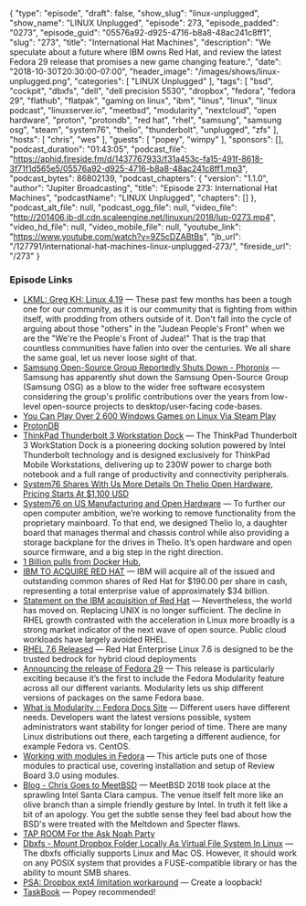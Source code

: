 {
  "type": "episode",
  "draft": false,
  "show_slug": "linux-unplugged",
  "show_name": "LINUX Unplugged",
  "episode": 273,
  "episode_padded": "0273",
  "episode_guid": "05576a92-d925-4716-b8a8-48ac241c8ff1",
  "slug": "273",
  "title": "International Hat Machines",
  "description": "We speculate about a future where IBM owns Red Hat, and review the latest Fedora 29 release that promises a new game changing feature.",
  "date": "2018-10-30T20:30:00-07:00",
  "header_image": "/images/shows/linux-unplugged.png",
  "categories": [
    "LINUX Unplugged"
  ],
  "tags": [
    "bsd",
    "cockpit",
    "dbxfs",
    "dell",
    "dell precision 5530",
    "dropbox",
    "fedora",
    "fedora 29",
    "flathub",
    "flatpak",
    "gaming on linux",
    "ibm",
    "linus",
    "linux",
    "linux podcast",
    "linuxserver.io",
    "meetbsd",
    "modularity",
    "nextcloud",
    "open hardware",
    "proton",
    "protondb",
    "red hat",
    "rhel",
    "samsung",
    "samsung osg",
    "steam",
    "system76",
    "thelio",
    "thunderbolt",
    "unplugged",
    "zfs"
  ],
  "hosts": [
    "chris",
    "wes"
  ],
  "guests": [
    "popey",
    "wimpy"
  ],
  "sponsors": [],
  "podcast_duration": "01:43:05",
  "podcast_file": "https://aphid.fireside.fm/d/1437767933/f31a453c-fa15-491f-8618-3f71f1d565e5/05576a92-d925-4716-b8a8-48ac241c8ff1.mp3",
  "podcast_bytes": 86802139,
  "podcast_chapters": {
    "version": "1.1.0",
    "author": "Jupiter Broadcasting",
    "title": "Episode 273: International Hat Machines",
    "podcastName": "LINUX Unplugged",
    "chapters": []
  },
  "podcast_alt_file": null,
  "podcast_ogg_file": null,
  "video_file": "http://201406.jb-dl.cdn.scaleengine.net/linuxun/2018/lup-0273.mp4",
  "video_hd_file": null,
  "video_mobile_file": null,
  "youtube_link": "https://www.youtube.com/watch?v=9Z5cDZABtBs",
  "jb_url": "/127791/international-hat-machines-linux-unplugged-273/",
  "fireside_url": "/273"
}


### Episode Links

  * [LKML: Greg KH: Linux 4.19](https://lkml.org/lkml/2018/10/22/184 "LKML: Greg KH: Linux 4.19") — These past few months has been a tough one for our community, as it is our community that is fighting from within itself, with prodding from others outside of it. Don't fall into the cycle of arguing about those "others" in the "Judean People's Front" when we are the "We're the People's Front of Judea!" That is the trap that countless communities have fallen into over the centuries. We all share the same goal, let us never loose sight of that.
  * [Samsung Open-Source Group Reportedly Shuts Down - Phoronix](https://www.phoronix.com/scan.php?page=news_item&px=Samsung-Open-Source-Closes "Samsung Open-Source Group Reportedly Shuts Down - Phoronix") — Samsung has apparently shut down the Samsung Open-Source Group (Samsung OSG) as a blow to the wider free software ecosystem considering the group's prolific contributions over the years from low-level open-source projects to desktop/user-facing code-bases. 
  * [You Can Play Over 2,600 Windows Games on Linux Via Steam Play](https://www.tomshardware.com/news/play-windows-games-linux-steam-play,37990.html "You Can Play Over 2,600 Windows Games on Linux Via Steam Play")
  * [ProtonDB](https://www.protondb.com/news "ProtonDB")
  * [ThinkPad Thunderbolt 3 Workstation Dock](https://www.lenovo.com/us/en/accessories-and-monitors/docking/universal-cable-docks-usb/Thunderbolt-230W-dock-US/p/40AN0230US "ThinkPad Thunderbolt 3 Workstation Dock") — The ThinkPad Thunderbolt 3 WorkStation Dock is a pioneering docking solution powered by Intel Thunderbolt technology and is designed exclusively for ThinkPad Mobile Workstations, delivering up to 230W power to charge both notebook and a full range of productivity and connectivity peripherals. 
  * [System76 Shares With Us More Details On Thelio Open Hardware, Pricing Starts At $1,100 USD](https://www.phoronix.com/scan.php?page=article&item=system76-thelio-early&num=1 "System76 Shares With Us More Details On Thelio Open Hardware, Pricing Starts At $1,100 USD")
  * [System76 on US Manufacturing and Open Hardware](https://blog.system76.com/post/179592732883/system76-on-us-manufacturing-and-open-hardware "System76 on US Manufacturing and Open Hardware") — To further our open computer ambition, we’re working to remove functionality from the proprietary mainboard. To that end, we designed Thelio Io, a daughter board that manages thermal and chassis control while also providing a storage backplane for the drives in Thelio. It’s open hardware and open source firmware, and a big step in the right direction. 
  * [1 Billion pulls from Docker Hub.](https://blog.linuxserver.io/2018/10/30/1-billion/ "1 Billion pulls from Docker Hub.")
  * [IBM TO ACQUIRE RED HAT](https://www.redhat.com/en/about/press-releases/ibm-acquire-red-hat-completely-changing-cloud-landscape-and-becoming-worlds-1-hybrid-cloud-provider?intcmp=701f2000000RWK2AAO "IBM TO ACQUIRE RED HAT") — IBM will acquire all of the issued and outstanding common shares of Red Hat for $190.00 per share in cash, representing a total enterprise value of approximately $34 billion.
  * [Statement on the IBM acquisition of Red Hat](https://blog.ubuntu.com/2018/10/30/statement-on-ibm-acquisition-of-red-hat "Statement on the IBM acquisition of Red Hat") — Nevertheless, the world has moved on. Replacing UNIX is no longer sufficient. The decline in RHEL growth contrasted with the acceleration in Linux more broadly is a strong market indicator of the next wave of open source. Public cloud workloads have largely avoided RHEL. 
  * [RHEL 7.6 Released](https://www.redhat.com/en/about/press-releases/red-hat-refines-hybrid-cloud-innovation-latest-version-world%E2%80%99s-leading-enterprise-linux-platform "RHEL 7.6 Released") — Red Hat Enterprise Linux 7.6 is designed to be the trusted bedrock for hybrid cloud deployments
  * [Announcing the release of Fedora 29](https://fedoramagazine.org/announcing-fedora-29/ "Announcing the release of Fedora 29") — This release is particularly exciting because it’s the first to include the Fedora Modularity feature across all our different variants. Modularity lets us ship different versions of packages on the same Fedora base. 
  * [What is Modularity :: Fedora Docs Site](https://docs.fedoraproject.org/en-US/modularity/ "What is Modularity :: Fedora Docs Site") — Different users have different needs. Developers want the latest versions possible, system administrators want stability for longer period of time. There are many Linux distributions out there, each targeting a different audience, for example Fedora vs. CentOS.
  * [Working with modules in Fedora](https://fedoramagazine.org/working-modules-fedora-28/ "Working with modules in Fedora") — This article puts one of those modules to practical use, covering installation and setup of Review Board 3.0 using modules.
  * [Blog - Chris Goes to MeetBSD](https://linuxunplugged.com/articles/meetbsd2018 "Blog - Chris Goes to MeetBSD") — MeetBSD 2018 took place at the sprawling Intel Santa Clara campus. The venue itself felt more like an olive branch than a simple friendly gesture by Intel. In truth it felt like a bit of an apology. You get the subtle sense they feel bad about how the BSD's were treated with the Meltdown and Specter flaws.
  * [TAP ROOM For the Ask Noah Party](http://tamaracktaproom.com/ "TAP ROOM For the Ask Noah Party")
  * [Dbxfs - Mount Dropbox Folder Locally As Virtual File System In Linux](https://www.ostechnix.com/dbxfs-mount-dropbox-folder-locally-as-virtual-file-system-in-linux/ "Dbxfs - Mount Dropbox Folder Locally As Virtual File System In Linux") — The dbxfs officially supports Linux and Mac OS. However, it should work on any POSIX system that provides a FUSE-compatible library or has the ability to mount SMB shares.
  * [PSA: Dropbox ext4 limitation workaround](https://www.reddit.com/r/linux/comments/9siamu/psa_dropbox_ext4_limitation_workaround/e8p1mll/ "PSA: Dropbox ext4 limitation workaround") — Create a loopback!
  * [TaskBook](https://github.com/klauscfhq/taskbook "TaskBook") — Popey recommended! 


